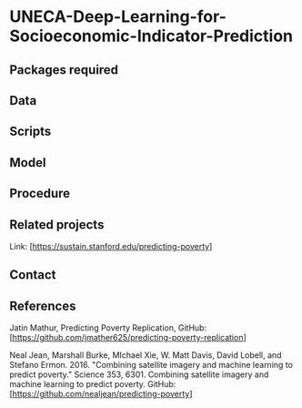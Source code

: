 # UNECA-Deep-Learning-for-Socioeconomic-Indicator-Prediction

## Packages required

## Data 

## Scripts

## Model

## Procedure 

## Related projects 

Link: [https://sustain.stanford.edu/predicting-poverty]

## Contact

## References

Jatin Mathur, Predicting Poverty Replication, GitHub: [https://github.com/jmather625/predicting-poverty-replication]

Neal Jean, Marshall Burke, MIchael Xie, W. Matt Davis, David Lobell, and Stefano Ermon. 2016. "Combining satellite imagery and machine learning to predict poverty." Science 353, 6301. Combining satellite imagery and machine learning to predict poverty. GitHub: [https://github.com/nealjean/predicting-poverty]

